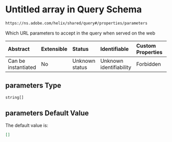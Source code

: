 # Untitled array in Query Schema

```txt
https://ns.adobe.com/helix/shared/query#/properties/parameters
```

Which URL parameters to accept in the query when served on the web

| Abstract            | Extensible | Status         | Identifiable            | Custom Properties | Additional Properties | Access Restrictions | Defined In                                                     |
| :------------------ | :--------- | :------------- | :---------------------- | :---------------- | :-------------------- | :------------------ | :------------------------------------------------------------- |
| Can be instantiated | No         | Unknown status | Unknown identifiability | Forbidden         | Allowed               | none                | [query.schema.json*](query.schema.json "open original schema") |

## parameters Type

`string[]`

## parameters Default Value

The default value is:

```json
[]
```
